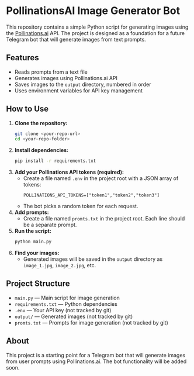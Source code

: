 # PollinationsAI Image Generator Bot

This repository contains a simple Python script for generating images using the [Pollinations.ai](https://pollinations.ai/) API. The project is designed as a foundation for a future Telegram bot that will generate images from text prompts.

## Features
- Reads prompts from a text file
- Generates images using Pollinations.ai API
- Saves images to the `output` directory, numbered in order
- Uses environment variables for API key management

## How to Use

1. **Clone the repository:**
   ```bash
   git clone <your-repo-url>
   cd <your-repo-folder>
   ```
2. **Install dependencies:**
   ```bash
   pip install -r requirements.txt
   ```
3. **Add your Pollinations API tokens (required):**
   - Create a file named `.env` in the project root with a JSON array of tokens:
     ```
     POLLINATIONS_API_TOKENS=["token1","token2","token3"]
     ```
   - The bot picks a random token for each request.
4. **Add prompts:**
   - Create a file named `promts.txt` in the project root. Each line should be a separate prompt.
5. **Run the script:**
   ```bash
   python main.py
   ```
6. **Find your images:**
   - Generated images will be saved in the `output` directory as `image_1.jpg`, `image_2.jpg`, etc.

## Project Structure
- `main.py` — Main script for image generation
- `requirements.txt` — Python dependencies
- `.env` — Your API key (not tracked by git)
- `output/` — Generated images (not tracked by git)
- `promts.txt` — Prompts for image generation (not tracked by git)

## About
This project is a starting point for a Telegram bot that will generate images from user prompts using Pollinations.ai. The bot functionality will be added soon. 